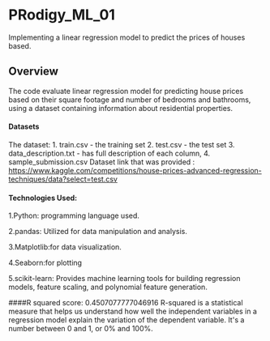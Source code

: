 # PRodigy_ML_01
Implementing a linear regression model to predict the prices of houses based.
## Overview
The code evaluate linear regression model for predicting house prices based on their square footage and number of bedrooms and bathrooms, using a dataset containing information about residential properties.
#### Datasets
The dataset: 1. train.csv - the training set 2. test.csv - the test set 3. data_description.txt -  has full description of each column, 4. sample_submission.csv 
Dataset link that was provided : https://www.kaggle.com/competitions/house-prices-advanced-regression-techniques/data?select=test.csv

#### Technologies Used:
1.Python: programming language used.

2.pandas: Utilized for data manipulation and analysis.

3.Matplotlib:for data visualization.

4.Seaborn:for plotting

5.scikit-learn: Provides machine learning tools for building regression models, feature scaling, and polynomial feature generation.

####R squared score: 0.4507077777046916 
R-squared is a statistical measure that helps us understand how well the independent variables in a regression model explain the variation of the dependent variable.
It's a number between 0 and 1, or 0% and 100%.


